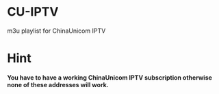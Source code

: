 # CU-IPTV
m3u playlist for ChinaUnicom IPTV

# Hint
#### You have to have a working ChinaUnicom IPTV subscription otherwise none of these addresses will work.
